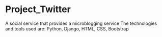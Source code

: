 # Project_Twitter
A social service that provides a microblogging service
The technologies and tools used are: Python, Django, HTML, CSS, Bootstrap

